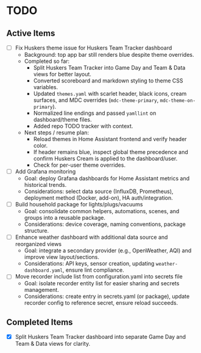 # TODO

## Active Items
- [ ] Fix Huskers theme issue for Huskers Team Tracker dashboard
  - Background: top app bar still renders blue despite theme overrides.
  - Completed so far:
    - Split Huskers Team Tracker into Game Day and Team & Data views for better layout.
    - Converted scoreboard and markdown styling to theme CSS variables.
    - Updated `themes.yaml` with scarlet header, black icons, cream surfaces, and MDC overrides (`mdc-theme-primary`, `mdc-theme-on-primary`).
    - Normalized line endings and passed `yamllint` on dashboard/theme files.
    - Added repo TODO tracker with context.
  - Next steps / resume plan:
    - Reload themes in Home Assistant frontend and verify header color.
    - If header remains blue, inspect global theme precedence and confirm Huskers Cream is applied to the dashboard/user.
    - Check for per-user theme overrides.
- [ ] Add Grafana monitoring
  - Goal: deploy Grafana dashboards for Home Assistant metrics and historical trends.
  - Considerations: select data source (InfluxDB, Prometheus), deployment method (Docker, add-on), HA auth/integration.
- [ ] Build household package for lights/plugs/vacuums
  - Goal: consolidate common helpers, automations, scenes, and groups into a reusable package.
  - Considerations: device coverage, naming conventions, package structure.
- [ ] Enhance weather dashboard with additional data source and reorganized views
  - Goal: integrate a secondary provider (e.g., OpenWeather, AQI) and improve view layout/sections.
  - Considerations: API keys, sensor creation, updating `weather-dashboard.yaml`, ensure lint compliance.
- [ ] Move recorder include list from configuration.yaml into secrets file
  - Goal: isolate recorder entity list for easier sharing and secrets management.
  - Considerations: create entry in secrets.yaml (or package), update recorder config to reference secret, ensure reload succeeds.
## Completed Items
- [x] Split Huskers Team Tracker dashboard into separate Game Day and Team & Data views for clarity.

